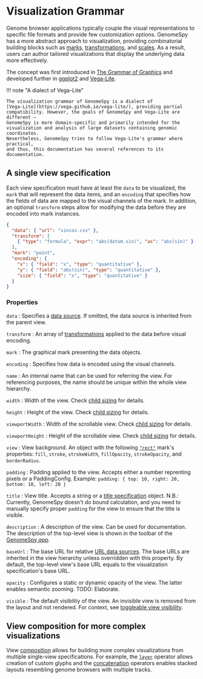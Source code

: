 # Visualization Grammar

Genome browser applications typically couple the visual representations to
specific file formats and provide few customization options. GenomeSpy has a
more abstract approach to visualization, providing combinatorial building blocks
such as [marks](mark/point.md), [transformations](transform/), and
[scales](scale.md). As a result, users can author tailored visualizations that
display the underlying data more effectively.

The concept was first introduced in [The Grammar of
Graphics](https://www.springer.com/gp/book/9780387245447) and developed further
in [ggplot2](https://ggplot2.tidyverse.org/) and
[Vega-Lite](https://vega.github.io/vega-lite/).

!!! note "A dialect of Vega-Lite"

    The visualization grammar of GenomeSpy is a dialect of
    [Vega-Lite](https://vega.github.io/vega-lite/), providing partial
    compatibility. However, the goals of GenomeSpy and Vega-Lite are different –
    GenomeSpy is more domain-specific and primarily intended for the
    visualization and analysis of large datasets containing genomic coordinates.
    Nevertheless, GenomeSpy tries to follow Vega-Lite's grammar where practical,
    and thus, this documentation has several references to its documentation.

## A single view specification

Each view specification must have at least the `data` to be visualized, the
`mark` that will represent the data items, and an `encoding` that specifies how
the fields of data are mapped to the visual channels of the mark. In addition,
an optional `transform` steps allow for modifying the data before they are
encoded into mark instances.

<div><genome-spy-doc-embed height="200">

```json
{
  "data": { "url": "sincos.csv" },
  "transform": [
    { "type": "formula", "expr": "abs(datum.sin)", "as": "abs(sin)" }
  ],
  "mark": "point",
  "encoding": {
    "x": { "field": "x", "type": "quantitative" },
    "y": { "field": "abs(sin)", "type": "quantitative" },
    "size": { "field": "x", "type": "quantitative" }
  }
}
```

</genome-spy-doc-embed></div>

### Properties

`data`
: Specifies a [data source](./data/index.md). If omitted, the data source is inherited
from the parent view.

`transform`
: An array of [transformations](./transform/index.md) applied to the data before
visual encoding.

`mark`
: The graphical mark presenting the data objects.

`encoding`
: Specifies how data is encoded using the visual channels.

`name`
: An internal name that can be used for referring the view. For referencing purposes,
the name should be unique within the whole view hierarchy.

`width`
: Width of the view. Check [child sizing](./composition/concat.md#child-sizing) for details.

`height`
: Height of the view. Check [child sizing](./composition/concat.md#child-sizing) for details.

`viewportWidth`
: Width of the scrollable view. Check [child sizing](./composition/concat.md#child-sizing) for details.

`viewportHeight`
: Height of the scrollable view. Check [child sizing](./composition/concat.md#child-sizing) for details.

`view`
: View background. An object with the following [`"rect"`](./mark/rect.md) mark's properties:
`fill`, `stroke`, `strokeWidth`, `fillOpacity`, `strokeOpacity`, and `borderRadius`.

`padding`
: Padding applied to the view. Accepts either a number reprenting pixels or a
PaddingConfig. Example: `padding: { top: 10, right: 20, bottom: 10, left: 20 }`

`title`
: View title. Accepts a string or a
[title specification](https://github.com/genome-spy/genome-spy/blob/master/packages/core/src/spec/title.d.ts)
object. N.B.: Currently, GenomeSpy doesn't do bound calculation, and you need to
manually specify proper `padding` for the view to ensure that the title is visible.

`description`
: A description of the view. Can be used for documentation. The description of the
top-level view is shown in the toolbar of the [GenomeSpy _app_](../sample-collections/index.md).

`baseUrl`
: The base URL for relative [URL data sources](./data/index.md). The base URLs are
inherited in the view hierarchy unless overridden with this property. By default,
the top-level view's base URL equals to the visualization specification's base URL.

`opacity`
: Configures a static or dynamic opacity of the view. The latter enables semantic zooming. TODO: Elaborate.

`visible`
: The default visibility of the view. An invisible view is removed from the
layout and not rendered. For context, see
[toggleable view visibility](../sample-collections/visualizing.md#toggleable-view-visibility).

## View composition for more complex visualizations

View [composition](composition/index.md) allows for building more complex
visualizations from multiple single-view specifications. For example, the
[`layer`](composition/layer.md) operator allows creation of custom glyphs and
the [concatenation](composition/concat.md) operators enables stacked layouts
resembling genome browsers with multiple tracks.
